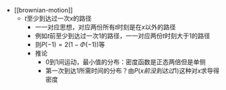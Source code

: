 - [[brownian-motion]]
  - $t$至少到达过一次$x$的路径
    - 一一对应思想，对应两份所有$t$时刻是在$x$以外的路径
    - 例如$t$前至少到达过一次1的路径，一一对应两份$t$时刻大于1的路径
    - 则$P(-1)=2(1-\Phi(-1))$等
    - 推论
      - 0到1间运动，最小值的分布：密度函数是正态两倍但是单侧
      - 第一次到达1所需时间的分布？由$P(x前没到达过1)$这种对$x$求导得密度